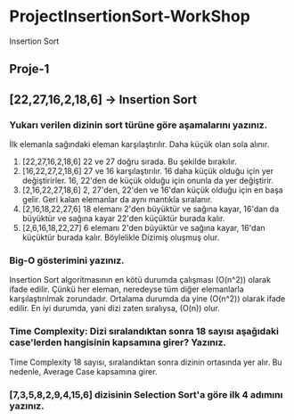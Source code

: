# ProjectInsertionSort-WorkShop

Insertion Sort

## Proje-1

## [22,27,16,2,18,6] -> Insertion Sort

### Yukarı verilen dizinin sort türüne göre aşamalarını yazınız.

İlk elemanla sağındaki eleman karşılaştırılır. Daha küçük olan sola alınır.

1. [22,27,16,2,18,6] 22 ve 27 doğru sırada. Bu şekilde bırakılır.
2. [16,22,27,2,18,6] 27 ve 16 karşılaştırılır. 16 daha küçük olduğu için yer değiştirirler. 16, 22'den de küçük olduğu için onunla da yer değiştirir.
3. [2,16,22,27,18,6] 2, 27'den, 22'den ve 16'dan küçük olduğu için en başa gelir. Geri kalan elemanlar da aynı mantıkla sıralanır.
4. [2,16,18,22,27,6] 18 elemanı 2'den büyüktür ve sağına kayar, 16'dan da büyüktür ve sağına kayar 22'den küçüktür burada kalır.
5. [2,6,16,18,22,27] 6 elemanı 2'den büyüktür ve sağına kayar, 16'dan küçüktür burada kalır. Böylelikle Dizimiş oluşmuş olur.

### Big-O gösterimini yazınız.

Insertion Sort algoritmasının en kötü durumda çalışması (O(n^2)) olarak ifade edilir. Çünkü her eleman, neredeyse tüm diğer elemanlarla karşılaştırılmak zorundadır. Ortalama durumda da yine (O(n^2)) olarak ifade edilir. En iyi durumda, yani dizi zaten sıralıysa, (O(n)) olur.

### Time Complexity: Dizi sıralandıktan sonra 18 sayısı aşağıdaki case'lerden hangisinin kapsamına girer? Yazınız.

Time Complexity
18 sayısı, sıralandıktan sonra dizinin ortasında yer alır. Bu nedenle, Average Case kapsamına girer.

### [7,3,5,8,2,9,4,15,6] dizisinin Selection Sort'a göre ilk 4 adımını yazınız.
